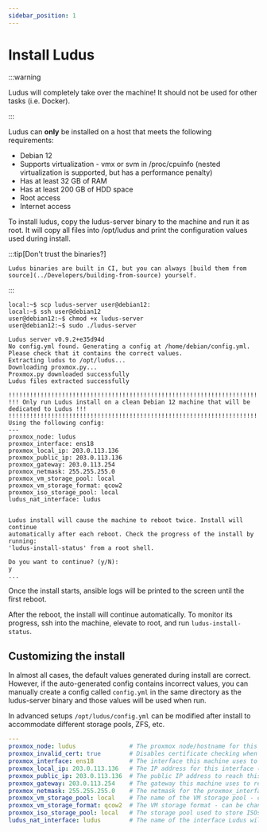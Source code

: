 ```yaml
---
sidebar_position: 1
---
```


# Install Ludus

:::warning

Ludus will completely take over the machine! It should not be used for other tasks (i.e. Docker).

:::

Ludus can **only** be installed on a host that meets the following requirements:

- Debian 12
- Supports virtualization - vmx or svm in /proc/cpuinfo (nested virtualization is supported, but has a performance penalty)
- Has at least 32 GB of RAM
- Has at least 200 GB of HDD space
- Root access
- Internet access

To install ludus, copy the ludus-server binary to the machine and run it as root. It will copy all files into /opt/ludus and print the configuration
values used during install.

:::tip[Don't trust the binaries?]

    Ludus binaries are built in CI, but you can always [build them from source](../Developers/building-from-source) yourself.

:::

```
local:~$ scp ludus-server user@debian12:
local:~$ ssh user@debian12
user@debian12:~$ chmod +x ludus-server
user@debian12:~$ sudo ./ludus-server

Ludus server v0.9.2+e35d94d
No config.yml found. Generating a config at /home/debian/config.yml. Please check that it contains the correct values.
Extracting ludus to /opt/ludus...
Downloading proxmox.py...
Proxmox.py downloaded successfully
Ludus files extracted successfully

!!!!!!!!!!!!!!!!!!!!!!!!!!!!!!!!!!!!!!!!!!!!!!!!!!!!!!!!!!!!!!!!!!!!!!!!!!!!!!!!!!!!!!!!!!!
!!! Only run Ludus install on a clean Debian 12 machine that will be dedicated to Ludus !!!
!!!!!!!!!!!!!!!!!!!!!!!!!!!!!!!!!!!!!!!!!!!!!!!!!!!!!!!!!!!!!!!!!!!!!!!!!!!!!!!!!!!!!!!!!!!
Using the following config:
---
proxmox_node: ludus
proxmox_interface: ens18
proxmox_local_ip: 203.0.113.136
proxmox_public_ip: 203.0.113.136
proxmox_gateway: 203.0.113.254
proxmox_netmask: 255.255.255.0
proxmox_vm_storage_pool: local
proxmox_vm_storage_format: qcow2
proxmox_iso_storage_pool: local
ludus_nat_interface: ludus


Ludus install will cause the machine to reboot twice. Install will continue
automatically after each reboot. Check the progress of the install by running:
'ludus-install-status' from a root shell.

Do you want to continue? (y/N):
y
...
```

Once the install starts, ansible logs will be printed to the screen until the first reboot.

After the reboot, the install will continue automatically. To monitor its progress, ssh into
the machine, elevate to root, and run `ludus-install-status`.

## Customizing the install

In almost all cases, the default values generated during install are correct. However, if the auto-generated
config contains incorrect values, you can manually create a config called `config.yml` in the same
directory as the ludus-server binary and those values will be used when run.

In advanced setups `/opt/ludus/config.yml` can be modified after install to accommodate different storage pools,
ZFS, etc.


```yaml title="/opt/ludus/config.yml"
---
proxmox_node: ludus               # The proxmox node/hostname for this machine
proxmox_invalid_cert: true        # Disables certificate checking when using the Proxmox API (default true because of the self signed certificates)
proxmox_interface: ens18          # The interface this machine uses to communicate to the internet
proxmox_local_ip: 203.0.113.136   # The IP address for this interface (will be set statically)
proxmox_public_ip: 203.0.113.136  # The public IP address to reach this machine (for use in cloud/NAT environments)
proxmox_gateway: 203.0.113.254    # The gateway this machine uses to reach the internet
proxmox_netmask: 255.255.255.0    # The netmask for the proxmox_interface
proxmox_vm_storage_pool: local    # The name of the VM storage pool - can be changed after install for custom pools
proxmox_vm_storage_format: qcow2  # The VM storage format - can be changed after install (i.e. raw)
proxmox_iso_storage_pool: local   # The storage pool used to store ISOs as they are downloaded for templates - can be changed after install
ludus_nat_interface: ludus        # The name of the interface Ludus will create on the proxmox host that Ludus will use as the "WAN" for range routers
```